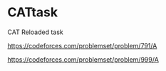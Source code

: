 # CATtask
CAT Reloaded task 

https://codeforces.com/problemset/problem/791/A

https://codeforces.com/problemset/problem/999/A
